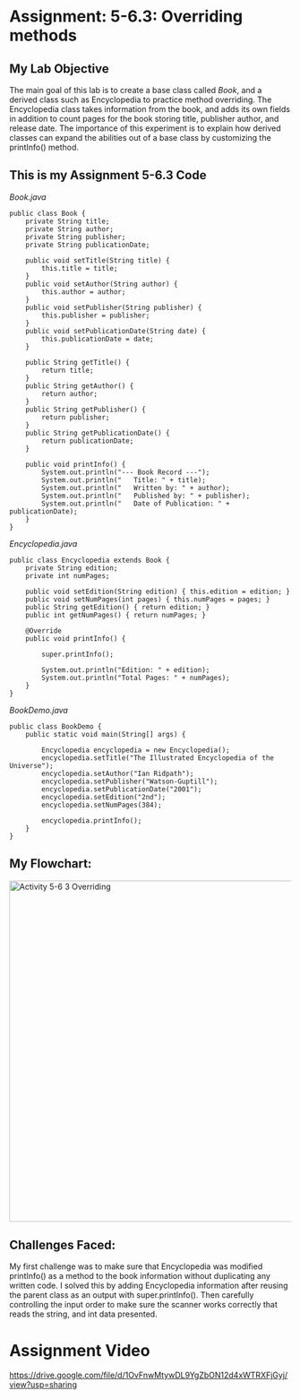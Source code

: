 # Assignment: 5-6.3: Overriding methods
## My Lab Objective
The main goal of this lab is to create a base class called *Book*, and a derived class such as Encyclopedia to practice method overriding. The Encyclopedia class takes information from the book, and adds its own fields in addition to count pages for the book storing title, publisher author, and release date. The importance of this experiment is to explain how derived classes can expand the abilities out of a base class by customizing the printInfo() method.

## This is my Assignment 5-6.3 Code

*Book.java*

```
public class Book {
    private String title;
    private String author;
    private String publisher;
    private String publicationDate;

    public void setTitle(String title) {
        this.title = title;
    }
    public void setAuthor(String author) {
        this.author = author;
    }
    public void setPublisher(String publisher) {
        this.publisher = publisher;
    }
    public void setPublicationDate(String date) {
        this.publicationDate = date;
    }

    public String getTitle() {
        return title;
    }
    public String getAuthor() {
        return author;
    }
    public String getPublisher() {
        return publisher;
    }
    public String getPublicationDate() {
        return publicationDate;
    }

    public void printInfo() {
        System.out.println("--- Book Record ---");
        System.out.println("   Title: " + title);
        System.out.println("   Written by: " + author);
        System.out.println("   Published by: " + publisher);
        System.out.println("   Date of Publication: " + publicationDate);
    }
}
```

*Encyclopedia.java*

```
public class Encyclopedia extends Book {
    private String edition;
    private int numPages;

    public void setEdition(String edition) { this.edition = edition; }
    public void setNumPages(int pages) { this.numPages = pages; }
    public String getEdition() { return edition; }
    public int getNumPages() { return numPages; }

    @Override
    public void printInfo() {

        super.printInfo();

        System.out.println("Edition: " + edition);
        System.out.println("Total Pages: " + numPages);
    }
}

```

*BookDemo.java*

```
public class BookDemo {
    public static void main(String[] args) {
        
        Encyclopedia encyclopedia = new Encyclopedia();
        encyclopedia.setTitle("The Illustrated Encyclopedia of the Universe");
        encyclopedia.setAuthor("Ian Ridpath");
        encyclopedia.setPublisher("Watson-Guptill");
        encyclopedia.setPublicationDate("2001");
        encyclopedia.setEdition("2nd");
        encyclopedia.setNumPages(384);

        encyclopedia.printInfo();
    }
}

```
## My Flowchart:
<img width="1165" height="609" alt="Activity 5-6 3 Overriding" src="https://github.com/user-attachments/assets/5a5e54ff-a8a7-40fd-bbfe-d643444e71a9" />

## Challenges Faced:
My first challenge was to make sure that Encyclopedia was modified printInfo() as a method to the book information without duplicating any written code. I solved this by adding Encyclopedia information after reusing the parent class as an output with super.printInfo(). Then carefully controlling the input order to make sure the scanner works correctly that reads the string, and int data presented.

# Assignment Video
https://drive.google.com/file/d/1OvFnwMtywDL9YgZbON12d4xWTRXFjGyj/view?usp=sharing
